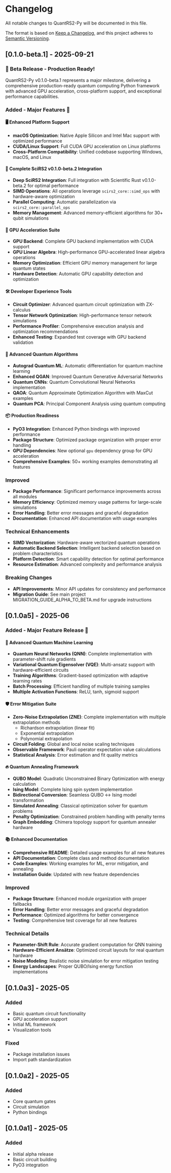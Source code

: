 # Changelog

All notable changes to QuantRS2-Py will be documented in this file.

The format is based on [Keep a Changelog](https://keepachangelog.com/en/1.0.0/),
and this project adheres to [Semantic Versioning](https://semver.org/spec/v2.0.0.html).

## [0.1.0-beta.1] - 2025-09-21

### 🎉 Beta Release - Production Ready!

QuantRS2-Py v0.1.0-beta.1 represents a major milestone, delivering a comprehensive production-ready quantum computing Python framework with advanced GPU acceleration, cross-platform support, and exceptional performance capabilities.

### Added - Major Features 🚀

#### 🖥️ Enhanced Platform Support
- **macOS Optimization**: Native Apple Silicon and Intel Mac support with optimized performance
- **CUDA/Linux Support**: Full CUDA GPU acceleration on Linux platforms
- **Cross-Platform Compatibility**: Unified codebase supporting Windows, macOS, and Linux

#### 🔧 Complete SciRS2 v0.1.0-beta.2 Integration
- **Deep SciRS2 Integration**: Full integration with Scientific Rust v0.1.0-beta.2 for optimal performance
- **SIMD Operations**: All operations leverage `scirs2_core::simd_ops` with hardware-aware optimization
- **Parallel Computing**: Automatic parallelization via `scirs2_core::parallel_ops`
- **Memory Management**: Advanced memory-efficient algorithms for 30+ qubit simulations

#### 🚀 GPU Acceleration Suite
- **GPU Backend**: Complete GPU backend implementation with CUDA support
- **GPU Linear Algebra**: High-performance GPU-accelerated linear algebra operations
- **Memory Optimization**: Efficient GPU memory management for large quantum states
- **Hardware Detection**: Automatic GPU capability detection and optimization

#### 🛠️ Developer Experience Tools
- **Circuit Optimizer**: Advanced quantum circuit optimization with ZX-calculus
- **Tensor Network Optimization**: High-performance tensor network simulations
- **Performance Profiler**: Comprehensive execution analysis and optimization recommendations
- **Enhanced Testing**: Expanded test coverage with GPU backend validation

#### 🤖 Advanced Quantum Algorithms
- **Autograd Quantum ML**: Automatic differentiation for quantum machine learning
- **Enhanced QGAN**: Improved Quantum Generative Adversarial Networks
- **Quantum CNNs**: Quantum Convolutional Neural Networks implementation
- **QAOA**: Quantum Approximate Optimization Algorithm with MaxCut examples
- **Quantum PCA**: Principal Component Analysis using quantum computing

#### 📦 Production Readiness
- **PyO3 Integration**: Enhanced Python bindings with improved performance
- **Package Structure**: Optimized package organization with proper error handling
- **GPU Dependencies**: New optional `gpu` dependency group for GPU acceleration
- **Comprehensive Examples**: 50+ working examples demonstrating all features

### Improved
- **Package Performance**: Significant performance improvements across all modules
- **Memory Efficiency**: Optimized memory usage patterns for large-scale simulations
- **Error Handling**: Better error messages and graceful degradation
- **Documentation**: Enhanced API documentation with usage examples

### Technical Enhancements
- **SIMD Vectorization**: Hardware-aware vectorized quantum operations
- **Automatic Backend Selection**: Intelligent backend selection based on problem characteristics
- **Platform Detection**: Smart capability detection for optimal performance
- **Resource Estimation**: Advanced complexity and performance analysis

### Breaking Changes
- **API Improvements**: Minor API updates for consistency and performance
- **Migration Guide**: See main project MIGRATION_GUIDE_ALPHA_TO_BETA.md for upgrade instructions

## [0.1.0a5] - 2025-06

### Added - Major Feature Release 🚀

#### 🧠 Advanced Quantum Machine Learning
- **Quantum Neural Networks (QNN)**: Complete implementation with parameter-shift rule gradients
- **Variational Quantum Eigensolver (VQE)**: Multi-ansatz support with hardware-efficient circuits
- **Training Algorithms**: Gradient-based optimization with adaptive learning rates
- **Batch Processing**: Efficient handling of multiple training samples
- **Multiple Activation Functions**: ReLU, tanh, sigmoid support

#### 🛡️ Error Mitigation Suite
- **Zero-Noise Extrapolation (ZNE)**: Complete implementation with multiple extrapolation methods
  - Richardson extrapolation (linear fit)
  - Exponential extrapolation
  - Polynomial extrapolation
- **Circuit Folding**: Global and local noise scaling techniques
- **Observable Framework**: Pauli operator expectation value calculations
- **Statistical Analysis**: Error estimation and fit quality metrics

#### 🔥 Quantum Annealing Framework
- **QUBO Model**: Quadratic Unconstrained Binary Optimization with energy calculation
- **Ising Model**: Complete Ising spin system implementation
- **Bidirectional Conversion**: Seamless QUBO ↔ Ising model transformation
- **Simulated Annealing**: Classical optimization solver for quantum problems
- **Penalty Optimization**: Constrained problem handling with penalty terms
- **Graph Embedding**: Chimera topology support for quantum annealer hardware

#### 📚 Enhanced Documentation
- **Comprehensive README**: Detailed usage examples for all new features
- **API Documentation**: Complete class and method documentation
- **Code Examples**: Working examples for ML, error mitigation, and annealing
- **Installation Guide**: Updated with new feature dependencies

### Improved
- **Package Structure**: Enhanced module organization with proper fallbacks
- **Error Handling**: Better error messages and graceful degradation
- **Performance**: Optimized algorithms for better convergence
- **Testing**: Comprehensive test coverage for all new features

### Technical Details
- **Parameter-Shift Rule**: Accurate gradient computation for QNN training
- **Hardware-Efficient Ansätze**: Optimized circuit layouts for real quantum hardware
- **Noise Modeling**: Realistic noise simulation for error mitigation testing
- **Energy Landscapes**: Proper QUBO/Ising energy function implementations

## [0.1.0a3] - 2025-05

### Added
- Basic quantum circuit functionality
- GPU acceleration support
- Initial ML framework
- Visualization tools

### Fixed
- Package installation issues
- Import path standardization

## [0.1.0a2] - 2025-05

### Added
- Core quantum gates
- Circuit simulation
- Python bindings

## [0.1.0a1] - 2025-05

### Added
- Initial alpha release
- Basic circuit building
- PyO3 integration